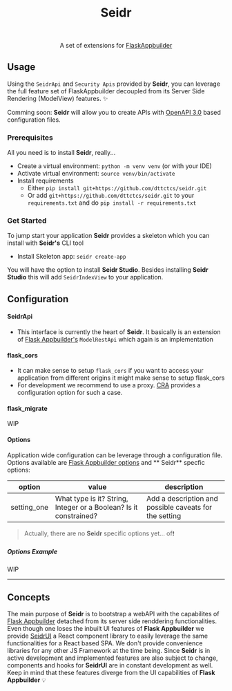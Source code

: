 <h1 align="center">Seidr</h1><br>  
<p align="center">A set of extensions for <a href="https://github.com/dpgaspar/Flask-AppBuilder">FlaskAppbuilder</a></p>

## Usage

Using the `SeidrApi` and `Security Apis` provided by **Seidr**, you can leverage the full feature set of
FlaskAppbuilder
decoupled from its Server Side Rendering (ModelView) features. :sparkles:

Comming soon: **Seidr** will allow you to create APIs with [OpenAPI 3.0](https://swagger.io/specification/) based
configuration files.

### Prerequisites

All you need is to install **Seidr**, really...

- Create a virtual environment: `python -m venv venv` (or with your IDE)
- Activate virtual environment: `source venv/bin/activate`
- Install requirements
    - Either `pip install git+https://github.com/dttctcs/seidr.git`
    - Or add `git+https://github.com/dttctcs/seidr.git` to your `requirements.txt` and
      do `pip install -r requirements.txt`

### Get Started

To jump start your application **Seidr** provides a skeleton which you can install with **Seidr's** CLI tool

- Install Skeleton app: `seidr create-app`

You will have the option to install **Seidr Studio**. Besides installing **Seidr Studio** this will add `SeidrIndexView`
to your application.

## Configuration

#### SeidrApi

- This interface is currently the heart of **Seidr**. It basically is an extension
  of [Flask Appbuilder's](https://github.com/dpgaspar/Flask-AppBuilder) `ModelRestApi` which again is an implementation

#### flask_cors

- It can make sense to setup `flask_cors` if you want to access your application from different origins it might make
  sense to setup flask_cors
- For development we recommend to use a proxy.
  [CRA](https://create-react-app.dev/docs/proxying-api-requests-in-development/) provides a configuration
  option for such a case.

#### flask_migrate

WIP

#### Options

Application wide configuration can be leverage through a configuration file.
Options available are [Flask Appbuilder options](https://flask-appbuilder.readthedocs.io/en/latest/config.html) and **
Seidr** specfic options:

| option        | value                                                             | description                                            |
|---------------| ----------------------------------------------------------------- | ------------------------------------------------------ |
| setting_one   | What type is it? String, Integer or a Boolean? Is it constrained? | Add a description and possible caveats for the setting |

> Actually, there are no **Seidr** specific options yet... of:exclamation:

##### Options Example

WIP

---

## Concepts

The main purpose of **Seidr** is to bootstrap a webAPI with the capabilites
of [Flask Appbuilder](https://github.com/dpgaspar/Flask-AppBuilder) detached from its server side renddering
functionalities. Even though one loses the inbuilt UI features of **Flask Appbuilder** we
provide [SeidrUI](https://github.com/dttctcs/seidrui) a React component
library to easily leverage the same functionalities for a React based SPA. We don't provide convenience libraries for
any other JS Framework at the time being. Since **Seidr** is in active development and implemented features are also
subject to change, components and hooks for **SeidrUI** are in constant development as well. Keep in mind that these
features diverge from the UI capabilities of **Flask Appbuilder**  :bulb:



